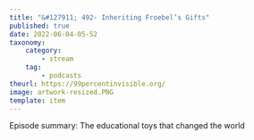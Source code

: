 ```yaml
---
title: "&#127911; 492- Inheriting Froebel’s Gifts"
published: true
date: 2022-06-04-05-52
taxonomy:
    category:
        - stream
    tag:
        - podcasts
theurl: https://99percentinvisible.org/
image: artwork-resized.PNG
template: item
---
```


Episode summary: The educational toys that changed the world
